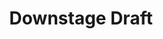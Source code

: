 ---
title:  "Downstage Draft"
desc: "A boy, bored at the theater, wanders backstage and encounters a different kind of challenge"
time: 7 days
time_es: 7 días
made: Kongregate Game Jam
display-order: 1
---